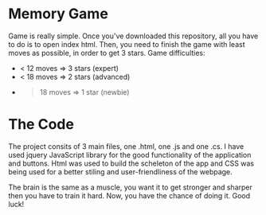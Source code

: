 # Memory Game
Game is really simple. Once you've downloaded this repository, all you have to do is to open index html. Then, you need to finish the game with least moves as possible, in order to get 3 stars. Game difficulties:
* < 12 moves => 3 stars (expert)
* < 18 moves => 2 stars (advanced)
* > 18 moves => 1 star  (newbie)


# The Code
The project consits of 3 main files, one .html, one .js and one .cs. I have used jquery JavaScript library for the good functionality of the application and buttons. Html was used to build the scheleton of the app and CSS was being used for a better stiling and user-friendliness of the webpage.

The brain is the same as a muscle, you want it to get stronger and sharper then you have to train it hard. Now, you have the chance of doing it. Good luck!

